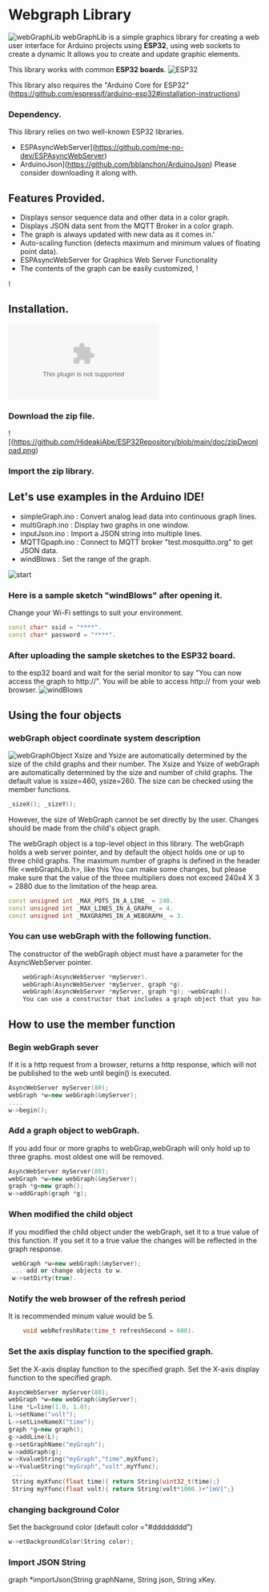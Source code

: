 # Webgraph Library
![webGraphLib](https://github.com/HideakiAbe/ESP32Repository/blob/main/doc/sampleGraph.png)
webGraphLib is a simple graphics library for creating a web user interface for Arduino projects using **ESP32**, using web sockets to create a dynamic It allows you to create and update graphic elements.

This library works with common **ESP32 boards**.
![ESP32](https://github.com/HideakiAbe/ESP32Repository/blob/main/doc/ESP32.jpg) 

This library also requires the "Arduino Core for ESP32" (https://github.com/espressif/arduino-esp32#installation-instructions)
### Dependency.
This library relies on two well-known ESP32 libraries.
- ESPAsyncWebServer](https://github.com/me-no-dev/ESPAsyncWebServer)
- ArduinoJson](https://github.com/bblanchon/ArduinoJson)
Please consider downloading it along with.

## Features Provided.
- Displays sensor sequence data and other data in a color graph.
- Displays JSON data sent from the MQTT Broker in a color graph.
- The graph is always updated with new data as it comes in.'
- Auto-scaling function (detects maximum and minimum values of floating point data).
- ESPAsyncWebServer for Graphics Web Server Functionality
- The contents of the graph can be easily customized, !

!

## Installation. 
![click here](https://github.com/HideakiAbe/ESP32Repository/archive/main.zip)
### Download the zip file.

![(https://github.com/HideakiAbe/ESP32Repository/blob/main/doc/zipDwonload.png)


### Import the zip library.


## Let's use examples in the Arduino IDE! 
- simpleGraph.ino : Convert analog lead data into continuous graph lines.
- multiGraph.ino : Display two graphs in one window. 
- inputJson.ino : Import a JSON string into multiple lines.
- MQTTGpaph.ino : Connect to MQTT broker "test.mosquitto.org" to get JSON data.
- windBlows : Set the range of the graph.


![start](https://github.com/HideakiAbe/ESP32Repository/blob/main/doc/Startsample.png)

### Here is a sample sketch "windBlows" after opening it.
Change your Wi-Fi settings to suit your environment.

```cpp
const char* ssid = "****".
const char* password = "****".
```

### After uploading the sample sketches to the ESP32 board.
to the esp32 board and wait for the serial monitor to say "You can now access the graph to http://<ipaddress>". You will be able to access http://<ipaddress> from your web browser.
![windBlows](https://github.com/HideakiAbe/ESP32Repository/blob/main/doc/tornadopng.png)

## Using the four objects
### webGraph object coordinate system description
![webGraphObject](https://github.com/HideakiAbe/ESP32Repository/blob/main/doc/webGraphOject.png)
Xsize and Ysize are automatically determined by the size of the child graphs and their number.
The Xsize and Ysize of webGraph are automatically determined by the size and number of child graphs. The default value is xsize=460, ysize=260. The size can be checked using the member functions.
```cpp
_sizeX(); _sizeY(); 
```
However, the size of WebGraph cannot be set directly by the user.
Changes should be made from the child's object graph.



The webGraph object is a top-level object in this library. The webGraph holds a web server pointer, and by default the object holds one or up to three child graphs. The maximum number of graphs is defined in the header file <webGraphLib.h>, like this You can make some changes, but please make sure that the value of the three multipliers does not exceed 240x4 X 3 = 2880 due to the limitation of the heap area.


```cpp
const unsigned int _MAX_POTS_IN_A_LINE_ = 240.
const unsigned int _MAX_LINES_IN_A_GRAPH_ = 4.
const unsigned int _MAXGRAPHS_IN_A_WEBGRAPH_ = 3.
```

### You can use webGraph with the following function.

The constructor of the webGraph object must have a parameter for the AsyncWebServer pointer.
```cpp
    webGraph(AsyncWebServer *myServer).
    webGraph(AsyncWebServer *myServer, graph *g).
    webGraph(AsyncWebServer *myServer, graph *g); ~webGraph().
    You can use a constructor that includes a graph object that you have already created.
```
## How to use the member function
### Begin webGraph sever
If it is a http request from a browser, returns a http response, which will not be published to the web until begin() is executed.
 ```cpp 
 AsyncWebServer myServer(80);
 webGraph *w=new webGraph(&myServer);
 ....
 w->begin();
```
### Add a graph object to webGraph.
If you add four or more graphs to webGrap,webGraph will only hold up to three graphs. most oldest one will be removed.
 ```cpp 
 AsyncWebServer myServer(80);
 webGraph *w=new webGraph(&myServer);
 graph *g=new graph();
 w->addGraph(graph *g);
```
### When modified the child object
 If you modified the child object under the webGraph, set it to a true value of this function. If you set it to a true value the changes will be reflected in the graph response. 
 
 ```cpp
  webGraph *w=new webGraph(&myServer);
  ... add or change objects to w.
  w->setDirty(true).   
  ```
### Notify the web browser of the refresh period
It is recommended minum value would be 5.
```cpp
    void webRefreshRate(time_t refreshSecond = 600). 
```
### Set the axis display function to the specified graph. 
Set the X-axis display function to the specified graph.
Set the X-axis display function to the specified graph.
```cpp
AsyncWebServer myServer(80);
webGraph *w=new webGraph(&myServer);
line *L=line(1.0, 1.0);
L->setName("volt");
L->setLineNameX("time");
graph *g=new graph();
g->addLine(L);
g->setGraphName("myGraph");
w->addGraph(g);
w->XvalueString("myGraph","time",myXfunc);
w->YvalueString("myGraph","volt",myYfunc);
 ...
 String myXfunc(float time){ return String(uint32_t(time);}
 String myYfunc(float volt){ return String(volt*1000.)+"[mV]";}
```
### changing background Color
Set the background color (default color ="#dddddddd")
```cpp
w->etBackgroundColor(String color);
```
 ### Import JSON String   
  
  graph *importJson(String graphName, String json, String xKey. 

```
